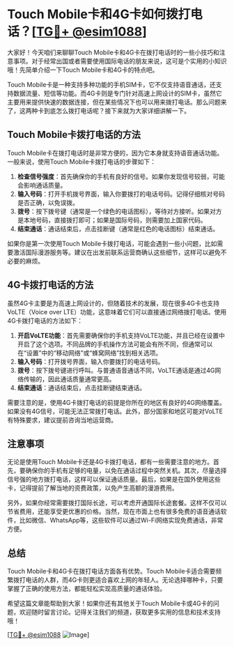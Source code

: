 # Touch Mobile卡和4G卡如何拨打电话？[[TG💪+ @esim1088](https://t.me/s/esim1088)]

大家好！今天咱们来聊聊Touch Mobile卡和4G卡在拨打电话时的一些小技巧和注意事项。对于经常出国或者需要使用国际电话的朋友来说，这可是个实用的小知识哦！先简单介绍一下Touch Mobile卡和4G卡的特点吧。

Touch Mobile卡是一种支持多种功能的手机SIM卡，它不仅支持语音通话，还支持数据流量、短信等功能。而4G卡则是专门针对高速上网设计的SIM卡，虽然它主要用来提供快速的数据连接，但在某些情况下也可以用来拨打电话。那么问题来了，这两种卡到底怎么拨打电话呢？接下来就为大家详细讲解一下。

## Touch Mobile卡拨打电话的方法

Touch Mobile卡在拨打电话时是非常方便的，因为它本身就支持语音通话功能。一般来说，使用Touch Mobile卡拨打电话的步骤如下：

1. **检查信号强度**：首先确保你的手机有良好的信号。如果你发现信号较弱，可能会影响通话质量。
2. **输入号码**：打开手机拨号界面，输入你要拨打的电话号码。记得仔细核对号码是否正确，以免误拨。
3. **拨号**：按下拨号键（通常是一个绿色的电话图标），等待对方接听。如果对方是本地号码，直接拨打即可；如果是国际号码，则需要加上国家代码。
4. **结束通话**：通话结束后，点击挂断键（通常是红色的电话图标）结束通话。

如果你是第一次使用Touch Mobile卡拨打电话，可能会遇到一些小问题，比如需要激活国际漫游服务等。建议在出发前联系运营商确认这些细节，这样可以避免不必要的麻烦。

## 4G卡拨打电话的方法

虽然4G卡主要是为高速上网设计的，但随着技术的发展，现在很多4G卡也支持VoLTE（Voice over LTE）功能，这意味着它们可以直接通过网络拨打电话。使用4G卡拨打电话的方法如下：

1. **开启VoLTE功能**：首先需要确保你的手机支持VoLTE功能，并且已经在设置中开启了这个选项。不同品牌的手机操作方法可能会有所不同，但通常可以在“设置”中的“移动网络”或“蜂窝网络”找到相关选项。
2. **输入号码**：打开拨号界面，输入你要拨打的电话号码。
3. **拨号**：按下拨号键进行呼叫。与普通语音通话不同，VoLTE通话是通过4G网络传输的，因此通话质量通常更高。
4. **结束通话**：通话结束后，点击挂断键结束通话。

需要注意的是，使用4G卡拨打电话的前提是你所在的地区有良好的4G网络覆盖。如果没有4G信号，可能无法正常拨打电话。此外，部分国家和地区可能对VoLTE有特殊要求，建议提前咨询当地运营商。

## 注意事项

无论是使用Touch Mobile卡还是4G卡拨打电话，都有一些需要注意的地方。首先，要确保你的手机有足够的电量，以免在通话过程中突然关机。其次，尽量选择信号强的地方拨打电话，这样可以保证通话质量。最后，如果是在国外使用这些卡，记得提前了解当地的资费政策，以免产生高额的漫游费用。

另外，如果你经常需要拨打国际长途，可以考虑开通国际长途套餐。这样不仅可以节省费用，还能享受更优惠的价格。当然，现在市面上也有很多免费的语音通话软件，比如微信、WhatsApp等，这些软件可以通过Wi-Fi网络实现免费通话，非常方便。

## 总结

Touch Mobile卡和4G卡在拨打电话方面各有优势。Touch Mobile卡适合需要频繁拨打电话的人群，而4G卡则更适合喜欢上网的年轻人。无论选择哪种卡，只要掌握了正确的使用方法，都能轻松实现高质量的通话体验。

希望这篇文章能帮助到大家！如果你还有其他关于Touch Mobile卡或4G卡的问题，欢迎随时留言讨论。记得关注我们的频道，获取更多实用的信息和技术支持哦！

[[TG💪+ @esim1088](https://t.me/s/esim1088) ![Image](https://i.postimg.cc/4NQfJmqS/Snipaste-2025-05-13-00-14-12.png)]